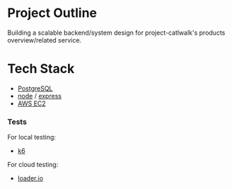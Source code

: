 # Project Outline
Building a scalable backend/system design for project-catlwalk's products overview/related service.

# Tech Stack
* [PostgreSQL](https://www.postgresql.org)
* [node](https://nodejs.org/en/) / [express](https://expressjs.com/)
* [AWS EC2](https://aws.amazon.com/ec2/)

### Tests
For local testing:
* [k6](https://k6.io/)

For cloud testing:
* [loader.io](https://loader.io/)